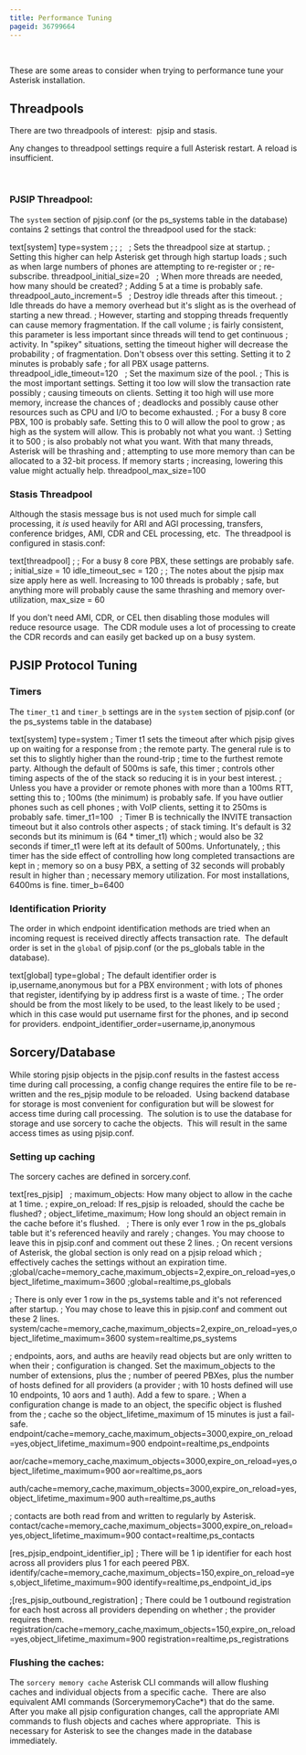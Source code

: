 ```yaml
---
title: Performance Tuning
pageid: 36799664
---
```


 

These are some areas to consider when trying to performance tune your Asterisk installation.

Threadpools
-----------

There are two threadpools of interest:  pjsip and stasis.

Any changes to threadpool settings require a full Asterisk restart. A reload is insufficient.

 

### PJSIP Threadpool:

The `system` section of pjsip.conf (or the ps\_systems table in the database) contains 2 settings that control the threadpool used for the stack:

text[system]
type=system
;
; <other settings>
;
 
; Sets the threadpool size at startup.
; Setting this higher can help Asterisk get through high startup loads
; such as when large numbers of phones are attempting to re-register or
; re-subscribe.
threadpool\_initial\_size=20
 
; When more threads are needed, how many should be created?
; Adding 5 at a time is probably safe.
threadpool\_auto\_increment=5
 
; Destroy idle threads after this timeout.
; Idle threads do have a memory overhead but it's slight as is the overhead of starting a new thread.
; However, starting and stopping threads frequently can cause memory fragmentation. If the call volume
; is fairly consistent, this parameter is less important since threads will tend to get continuous
; activity. In "spikey" situations, setting the timeout higher will decrease the probability
; of fragmentation. Don't obsess over this setting. Setting it to 2 minutes is probably safe
; for all PBX usage patterns.
threadpool\_idle\_timeout=120
 
; Set the maximum size of the pool.
; This is the most important settings. Setting it too low will slow the transaction rate possibly
; causing timeouts on clients. Setting it too high will use more memory, increase the chances of
; deadlocks and possibly cause other resources such as CPU and I/O to become exhausted.
; For a busy 8 core PBX, 100 is probably safe. Setting this to 0 will allow the pool to grow
; as high as the system will allow. This is probably not what you want. :) Setting it to 500
; is also probably not what you want. With that many threads, Asterisk will be thrashing and
; attempting to use more memory than can be allocated to a 32-bit process. If memory starts
; increasing, lowering this value might actually help.
threadpool\_max\_size=100

### Stasis Threadpool

Although the stasis message bus is not used much for simple call processing, it *is* used heavily for ARI and AGI processing, transfers, conference bridges, AMI, CDR and CEL processing, etc.  The threadpool is configured in stasis.conf:

text[threadpool]
;
; For a busy 8 core PBX, these settings are probably safe.
;
initial\_size = 10
idle\_timeout\_sec = 120
;
; The notes about the pjsip max size apply here as well. Increasing to 100 threads is probably
; safe, but anything more will probably cause the same thrashing and memory over-utilization,
max\_size = 60

If you don't need AMI, CDR, or CEL then disabling those modules will reduce resource usage.  The CDR module uses a lot of processing to create the CDR records and can easily get backed up on a busy system.

PJSIP Protocol Tuning
---------------------

### Timers

The `timer_t1` and `timer_b` settings are in the `system` section of pjsip.conf (or the ps\_systems table in the database)

text[system]
type=system
; Timer t1 sets the timeout after which pjsip gives up on waiting for a response from
; the remote party. The general rule is to set this to slightly higher than the round-trip
; time to the furthest remote party. Although the default of 500ms is safe, this timer
; controls other timing aspects of the of the stack so reducing it is in your best interest.
; Unless you have a provider or remote phones with more than a 100ms RTT, setting this to
; 100ms (the minimum) is probably safe. If you have outlier phones such as cell phones
; with VoIP clients, setting it to 250ms is probably safe.
timer\_t1=100
 
; Timer B is technically the INVITE transaction timeout but it also controls other aspects
; of stack timing. It's default is 32 seconds but its minimum is (64 \* timer\_t1) which
; would also be 32 seconds if timer\_t1 were left at its default of 500ms. Unfortunately,
; this timer has the side effect of controlling how long completed transactions are kept in
; memory so on a busy PBX, a setting of 32 seconds will probably result in higher than
; necessary memory utilization. For most installations, 6400ms is fine.
timer\_b=6400

### Identification Priority

The order in which endpoint identification methods are tried when an incoming request is received directly affects transaction rate.  The default order is set in the `global` of pjsip.conf (or the ps\_globals table in the database).

text[global]
type=global
; The default identifier order is ip,username,anonymous but for a PBX environment
; with lots of phones that register, identifying by ip address first is a waste of time.
; The order should be from the most likely to be used, to the least likely to be used
; which in this case would put username first for the phones, and ip second for providers.
endpoint\_identifier\_order=username,ip,anonymous
  

Sorcery/Database
----------------

While storing pjsip objects in the pjsip.conf results in the fastest access time during call processing, a config change requires the entire file to be re-written and the res\_pjsip module to be reloaded.  Using backend database for storage is most convenient for configuration but will be slowest for access time during call processing.  The solution is to use the database for storage and use sorcery to cache the objects.  This will result in the same access times as using pjsip.conf.  

### Setting up caching

The sorcery caches are defined in sorcery.conf.

text[res\_pjsip]
 
; maximum\_objects: How many object to allow in the cache at 1 time.
; expire\_on\_reload: If res\_pjsip is reloaded, should the cache be flushed?
; object\_lifetime\_maximum; How long should an object remain in the cache before it's flushed.
 
; There is only ever 1 row in the ps\_globals table but it's referenced heavily and rarely
; changes. You may choose to leave this in pjsip.conf and comment out these 2 lines.
; On recent versions of Asterisk, the global section is only read on a pjsip reload which
; effectively caches the settings without an expiration time.
;global/cache=memory\_cache,maximum\_objects=2,expire\_on\_reload=yes,object\_lifetime\_maximum=3600
;global=realtime,ps\_globals

; There is only ever 1 row in the ps\_systems table and it's not referenced after startup.
; You may chose to leave this in pjsip.conf and comment out these 2 lines.
system/cache=memory\_cache,maximum\_objects=2,expire\_on\_reload=yes,object\_lifetime\_maximum=3600
system=realtime,ps\_systems

; endpoints, aors, and auths are heavily read objects but are only written to when their
; configuration is changed. Set the maximum\_objects to the number of extensions, plus the
; number of peered PBXes, plus the number of hosts defined for all providers (a provider
; with 10 hosts defined will use 10 endpoints, 10 aors and 1 auth). Add a few to spare.
; When a configuration change is made to an object, the specific object is flushed from the
; cache so the object\_lifetime\_maximum of 15 minutes is just a fail-safe.
endpoint/cache=memory\_cache,maximum\_objects=3000,expire\_on\_reload=yes,object\_lifetime\_maximum=900
endpoint=realtime,ps\_endpoints

aor/cache=memory\_cache,maximum\_objects=3000,expire\_on\_reload=yes,object\_lifetime\_maximum=900
aor=realtime,ps\_aors

auth/cache=memory\_cache,maximum\_objects=3000,expire\_on\_reload=yes,object\_lifetime\_maximum=900
auth=realtime,ps\_auths

; contacts are both read from and written to regularly by Asterisk.
contact/cache=memory\_cache,maximum\_objects=3000,expire\_on\_reload=yes,object\_lifetime\_maximum=900
contact=realtime,ps\_contacts


[res\_pjsip\_endpoint\_identifier\_ip]
; There will be 1 ip identifier for each host across all providers plus 1 for each peered PBX.
identify/cache=memory\_cache,maximum\_objects=150,expire\_on\_reload=yes,object\_lifetime\_maximum=900
identify=realtime,ps\_endpoint\_id\_ips
 

;[res\_pjsip\_outbound\_registration]
; There could be 1 outbound registration for each host across all providers depending on whether
; the provider requires them.
registration/cache=memory\_cache,maximum\_objects=150,expire\_on\_reload=yes,object\_lifetime\_maximum=900
registration=realtime,ps\_registrations

### Flushing the caches:

The `sorcery memory cache` Asterisk CLI commands will allow flushing caches and individual objects from a specific cache.  There are also equivalent AMI commands (SorcerymemoryCache\*) that do the same.  After you make all pjsip configuration changes, call the appropriate AMI commands to flush objects and caches where appropriate.  This is necessary for Asterisk to see the changes made in the database immediately.

  


